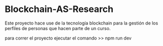 # Blockchain-AS-Research
Este proyecto hace use de la tecnología blockchain para la gestión de los perfiles de personas que hacen parte de un curso.
 
para correr el proyecto ejecutar el comando >> npm run dev
